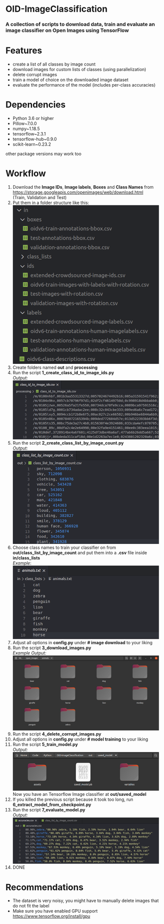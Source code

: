 # OID-ImageClassification

### A collection of scripts to download data, train and evaluate an image classifier on Open Images using TensorFlow

# Features

 - create a list of all classes by image count
 - download images for custom lists of classes (using parallelization)
 - delete corrupt images
 - train a model of choice on the downloaded image dataset
 - evaluate the performance of the model (includes per-class accuracies)
 
 # Dependencies
-	Python 3.6 or higher
 - Pillow~7.0.0
 - numpy~1.18.5
 - tensorflow~2.3.1
 - tensorflow-hub~0.9.0
 - scikit-learn~0.23.2

other package versions may work too

 # Workflow
 1. Download the **Image IDs**, **Image labels**, **Boxes** and **Class Names** from https://storage.googleapis.com/openimages/web/download.html  
 (Train, Validation and Test)
 2. Put them in a folder structure like this:  
	![inputFolder.png](screenshots/input_folder.png)
3. Create folders named **out** and **processing**
4. Run the script **1_create_class_id_to_image_ids.py**  
	*Output:*  
	![script1.png](screenshots/script1.png)
5. Run the script **2_create_class_list_by_image_count.py**  
	*Output:*  
	![script2.png](screenshots/script2.png)
6. Choose class names to train your classifier on from **out/class_list_by_image_count** and put them into a **.csv** file inside **in/class_lists**  
*Example*:  
![script1.png](screenshots/class_list.png)
7. Adjust all options in **config.py** under **# image download** to your liking
8. Run the script **3_download_images.py**  
	*Example Output:*  
	![script3.png](screenshots/script3.png)
9. Run the script **4_delete_corrupt_images.py**
10. Adjust all options in **config.py** under **# model training** to your liking
11. Run the script **5_train_model.py**  
	*Output:*  
	![script5.png](screenshots/script5.png)  
	Now you have an Tensorflow Image classifier at **out/saved_model**
12. If you killed the previous script because it took too long,
run **6_extract_model_from_checkpoint.py**
13. Run the script **7_evaluate_model.py**  
	*Output:*  
	![script7.png](screenshots/script7.png)
14. DONE

# Recommendations
 - The dataset is very noisy, you might have to manually delete images that do not fit the label
 - Make sure you have enabled GPU support https://www.tensorflow.org/install/gpu
